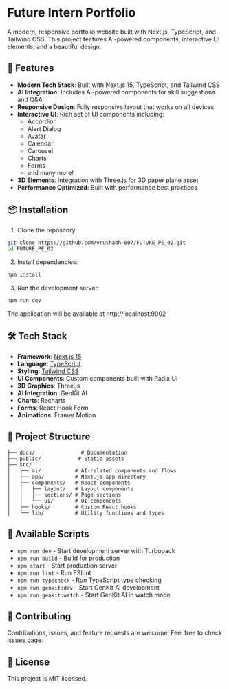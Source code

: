 # Future Intern Portfolio

A modern, responsive portfolio website built with Next.js, TypeScript, and Tailwind CSS. This project features AI-powered components, interactive UI elements, and a beautiful design.

## 🚀 Features

- **Modern Tech Stack**: Built with Next.js 15, TypeScript, and Tailwind CSS
- **AI Integration**: Includes AI-powered components for skill suggestions and Q&A
- **Responsive Design**: Fully responsive layout that works on all devices
- **Interactive UI**: Rich set of UI components including:
  - Accordion
  - Alert Dialog
  - Avatar
  - Calendar
  - Carousel
  - Charts
  - Forms
  - and many more!
- **3D Elements**: Integration with Three.js for 3D paper plane asset
- **Performance Optimized**: Built with performance best practices

## 📦 Installation

1. Clone the repository:
```bash
git clone https://github.com/vrushabh-007/FUTURE_PE_02.git
cd FUTURE_PE_02
```

2. Install dependencies:
```bash
npm install
```

3. Run the development server:
```bash
npm run dev
```

The application will be available at http://localhost:9002

## 🛠️ Tech Stack

- **Framework**: [Next.js 15](https://nextjs.org/)
- **Language**: [TypeScript](https://www.typescriptlang.org/)
- **Styling**: [Tailwind CSS](https://tailwindcss.com/)
- **UI Components**: Custom components built with Radix UI
- **3D Graphics**: Three.js
- **AI Integration**: GenKit AI
- **Charts**: Recharts
- **Forms**: React Hook Form
- **Animations**: Framer Motion

## 📁 Project Structure

```
├── docs/               # Documentation
├── public/            # Static assets
├── src/
│   ├── ai/           # AI-related components and flows
│   ├── app/          # Next.js app directory
│   ├── components/   # React components
│   │   ├── layout/   # Layout components
│   │   ├── sections/ # Page sections
│   │   └── ui/       # UI components
│   ├── hooks/        # Custom React hooks
│   └── lib/          # Utility functions and types
```

## 🔧 Available Scripts

- `npm run dev` - Start development server with Turbopack
- `npm run build` - Build for production
- `npm start` - Start production server
- `npm run lint` - Run ESLint
- `npm run typecheck` - Run TypeScript type checking
- `npm run genkit:dev` - Start GenKit AI development
- `npm run genkit:watch` - Start GenKit AI in watch mode

## 🤝 Contributing

Contributions, issues, and feature requests are welcome! Feel free to check [issues page](https://github.com/vrushabh-007/FUTURE_PE_02/issues).

## 📝 License

This project is MIT licensed. 